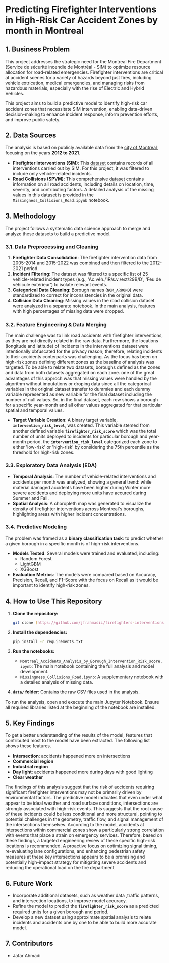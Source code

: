 # Predicting Firefighter Interventions in High-Risk Car Accident Zones by month in Montreal

## 1. Business Problem

This project addresses the strategic need for the Montreal Fire Department (Service de sécurité incendie de Montréal - SIM) to optimize resource allocation for road-related emergencies. Firefighter interventions are critical at accident scenes for a variety of hazards beyond just fires, including vehicle extrication, medical emergencies, and managing risks from hazardous materials, especially with the rise of Electric and Hybrid Vehicles.

This project aims to build a predictive model to identify high-risk car accident zones that necessitate SIM intervention, enabling data-driven decision-making to enhance incident response, inform prevention efforts, and improve public safety.

## 2. Data Sources

The analysis is based on publicly available data from the [city of Montreal](https://donnees.montreal.ca/), focusing on the years **2012 to 2021**.

* **Firefighter Interventions (SIM)**: This [dataset](https://donnees.montreal.ca/dataset/interventions-service-securite-incendie-montreal) contains records of all interventions carried out by SIM. For this project, it was filtered to include only vehicle-related incidents. 
* **Road Collisions (SPVM)**: This comprehensive [dataset](https://donnees.montreal.ca/dataset/collisions-routieres) contains information on all road accidents, including details on location, time, severity, and contributing factors. A detailed analysis of the missing values in this dataset is provided in the `Missingness_Collisions_Road.ipynb` notebook.

## 3. Methodology

The project follows a systematic data science approach to merge and analyze these datasets to build a predictive model.

### 3.1. Data Preprocessing and Cleaning

1.  **Firefighter Data Consolidation**: The firefighter intervention data from 2005-2014 and 2015-2022 was combined and then filtered to the 2012-2021 period.
2.  **Incident Filtering**: The dataset was filtered to a specific list of 25 vehicle-related incident types (e.g., 'Ac.véh./1R/s.v./ext/29B/D', 'Feu de véhicule extérieur') to isolate relevant events.
3.  **Categorical Data Cleaning**: Borough names (`NOM_ARROND`) were standardized to correct for inconsistencies in the original data.
4.  **Collision Data Cleaning**: Missing values in the road collision dataset were analyzed in a separate notebook. In the main analysis, features with high percentages of missing data were dropped.

### 3.2. Feature Engineering & Data Merging

The main challenge was to link road accidents with firefighter interventions, as they are not directly related in the raw data. Furthermore, the locations (longitude and latitude) of incidents in the interventions dataset were intentionally obfuscated for the privacy reason; therefore, relating incidents to their accidents conterparts was challenging. As the focus has been on high-risk zones defining different zones as the baseline of analysis was targeted. To be able to relate two datasets, boroughs defined as the zones and data from both datasets aggregated on each zone. one of the great advantages of this approch was that missing values were handled by the algorithm without imputations or droping data since all the categorical variables in the original dataset transfer to dummies and each dummy variable represented as new variable for the final dataset including the number of null values. So, in the final dataset, each row shows a borough for a specific year-month and all other values aggregated for that particular spatial and temporal values. 

* **Target Variable Creation**: A binary target variable, **`intervention_risk_level`**, was created. This variable stemed from another defined variable **`firefighter_risk_score`** which was the total number of units deployed to incidents for particular borough and year-month period. the **`intervention_risk_level`** categorized each zone to either 'low-risk' or 'high-risk' by considering the 75th percentile as the threshold for high-risk zones.

### 3.3. Exploratory Data Analysis (EDA)

* **Temporal Analysis**: The number of vehicle-related interventions and accidents per month was analyzed, showing a general trend: while material damaged accidents have been higher during Winter more severe accidents and
deploying more units have accured during Summer and Fall.
* **Spatial Analysis**: A choropleth map was generated to visualize the density of firefighter interventions across Montreal's boroughs, highlighting areas with higher incident concentrations.

### 3.4. Predictive Modeling

The problem was framed as a **binary classification task**: to predict whether a given borough in a specific month is of high-risk interventions.

* **Models Tested**: Several models were trained and evaluated, including:
    * Random Forest
    * LightGBM
    * XGBoost
* **Evaluation Metrics**: The models were compared based on Accuracy, Precision, Recall, and F1-Score with the focus on Recall as it would be important to identify high-risk zones.

## 4. How to Use This Repository


1.  **Clone the repository:**
    ```bash
    git clone [https://github.com/jfrahmadii/firefighters-interventions.git](https://github.com/jfrahmadii/firefighters-interventions.git)
    ```
2.  **Install the dependencies:**
    ```bash
    pip install -r requirements.txt
    ```
3.  **Run the notebooks:**
    * `Montreal_Accidents_Analysis_by_Borough_Intervention_Risk_score.ipynb`: The main notebook containing the full analysis and model development.
    * `Missingness_Collisions_Road.ipynb`: A supplementary notebook with a detailed analysis of missing data.
  
4.  **`data/` folder**: Contains the raw CSV files used in the analysis.

To run the analysis, open and execute the main Jupyter Notebook. Ensure all required libraries listed at the beginning of the notebook are installed.

## 5. Key Findings

To get a better understanding of the results of the model, features that contributed most to the model have been extracted. The following list shows these features.
* **Intersection**: accidents happened more on intersections
* **Commercial region**
* **Industrial region**
* **Day light**: accidents happened more during days with good lighting
* **Clear weather**
  
The findings of this analysis suggest that the risk of accidents requiring significant firefighter interventions may not be primarily driven by environmental factors. The predictive model indicates that even under what appear to be ideal weather and road surface conditions, intersections are strongly associated with high-risk events. This suggests that the root cause of these incidents could be less conditional and more structural, pointing to potential challenges in the geometry, traffic flow, and signal management of the intersections themselves. According to the model, accidents at intersections within commercial zones show a particularly strong correlation with events that place a strain on emergency services. Therefore, based on these findings, a targeted engineering review of these specific high-risk locations is recommended. A proactive focus on optimizing signal timing, re-evaluating lane configurations, and enhancing pedestrian safety measures at these key intersections appears to be a promising and potentially high-impact strategy for mitigating severe accidents and reducing the operational load on the fire department

## 6. Future Work

* Incorporate additional datasets, such as weather data ,traffic patterns, and intersection locations, to improve model accuracy.
* Refine the model to predict the **`firefighter_risk_score`** as a predicted required units for a given borough and period.
* Develop a new dataset using approximate spatial analysis to relate incidents and accidents one by one to be able to build more accurate model.


## 7. Contributors


* Jafar Ahmadi 
